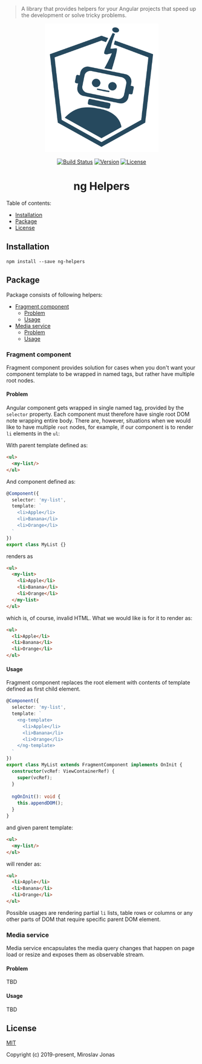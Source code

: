 > A library that provides helpers for your Angular projects that speed up the development or solve tricky problems.

<p align="center"><img width="300" src="https://raw.githubusercontent.com/meeroslav/ng-helpers/master/.assets/nghelper.png" alt="Ng Helpers logo"></p>

<p align="center">
  <a href="https://circleci.com/gh/meeroslav/ng-helpers/tree/master"><img src="https://circleci.com/gh/meeroslav/ng-helpers/tree/master.svg?style=svg" alt="Build Status"></a>
  <a href="https://www.npmjs.com/package/ng-helpers"><img src="https://img.shields.io/npm/v/ng-helpers.svg?sanitize=true" alt="Version"></a>
  <a href="https://www.npmjs.com/package/ng-helpers"><img src="https://img.shields.io/npm/l/ng-helpers.svg?sanitize=true" alt="License"></a>
</p>

<h1 align="center">ng Helpers</h2>



Table of contents:
- [Installation](#installation)
- [Package](#package)
- [License](#license)

## Installation
```
npm install --save ng-helpers
```

## Package
Package consists of following helpers:
- [Fragment component](#fragment-component)
  - [Problem](#problem)
  - [Usage](#usage)
- [Media service](#media-service)
  - [Problem](#problem-1)
  - [Usage](#usage-1)

### Fragment component

Fragment component provides solution for cases when you don't want your component template to be wrapped in named tags, but rather have multiple root nodes.

#### Problem

Angular component gets wrapped in single named tag, provided by the `selector` property. Each component must therefore have single root DOM note wrapping entire body.
There are, however, situations when we would like to have multiple `root` nodes, for example, if our component is to render `li` elements in the `ul`:

With parent template defined as:
```html
<ul>
  <my-list/>
</ul>
```

And component defined as:
```typescript
@Component({
  selector: 'my-list',
  template: `
    <li>Apple</li>
    <li>Banana</li>
    <li>Orange</li>
  `
})
export class MyList {}
```

renders as
```html
<ul>
  <my-list>
    <li>Apple</li>
    <li>Banana</li>
    <li>Orange</li>
  </my-list>
</ul>
```

which is, of course, invalid HTML. What we would like is for it to render as:
```html
<ul>
  <li>Apple</li>
  <li>Banana</li>
  <li>Orange</li>
</ul>
```

#### Usage

Fragment component replaces the root element with contents of template defined as first child element.

```typescript
@Component({
  selector: 'my-list',
  template: `
    <ng-template>
      <li>Apple</li>
      <li>Banana</li>
      <li>Orange</li>
    </ng-template>
  `
})
export class MyList extends FragmentComponent implements OnInit {
  constructor(vcRef: ViewContainerRef) {
    super(vcRef);
  }

  ngOnInit(): void {
    this.appendDOM();
  }
}
```

and given parent template:
```html
<ul>
  <my-list/>
</ul>
```

will render as:
```html
<ul>
  <li>Apple</li>
  <li>Banana</li>
  <li>Orange</li>
</ul>
```

Possible usages are rendering partial `li` lists, table rows or columns or any other parts of DOM that require specific parent DOM element.

### Media service

Media service encapsulates the media query changes that happen on page load or resize and exposes them as observable stream.

#### Problem
TBD

#### Usage
TBD

## License

[MIT](http://opensource.org/licenses/MIT)

Copyright (c) 2019-present, Miroslav Jonas
